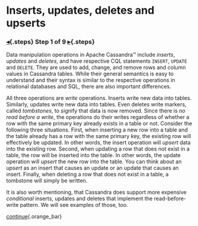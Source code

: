 <div class="top">

# Inserts, updates, deletes and upserts
### [◂](command:katapod.loadPage?intro){.steps} Step 1 of 9 [▸](command:katapod.loadPage?step2){.steps}
</div>

Data manipulation operations in Apache Cassandra™ include *inserts*, *updates* and *deletes*, and have respective CQL statements 
`INSERT`, `UPDATE` and `DELETE`. They are used to add, change, and remove rows and column values in Cassandra tables.
While their general semantics is easy to understand and their syntax is similar to the respective operations in relational databases
and SQL, there are also important differences.

All three operations are *write* operations. Inserts write new data into tables. Similarly, updates write new data into tables.
Even deletes write markers, called *tombstones*, to signify that data is now removed. Since there is *no read before a write*, 
the operations do their writes regardless of whether a row with the same primary key already exists in a table or not. Consider the following 
three situations. First, when inserting a new row into a table and the table already has a row with the same primary key, 
the existing row will effectively be updated. In other words, the insert operation will *upsert* data into the existing row. 
Second, when updating a row that does not exist in a table, the row will be inserted into the table. In other words, 
the update operation will *upsert* the new row into the table. You can think about an *upsert* as an insert that causes an update or 
an update that causes an insert. Finally, when deleting a row that does not exist in a table, a tombstone 
will simply be written.

It is also worth mentioning, that Cassandra does support more expensive *conditional* inserts, updates and deletes 
that implement the read-before-write pattern. We will see examples of those, too.


[continue](command:katapod.loadPage?step2){.orange_bar}